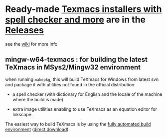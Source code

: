 # Ready-made [Texmacs installers with spell checker and more](https://github.com/slowphil/mingw-w64-texmacs/releases) are in the [Releases](https://github.com/slowphil/mingw-w64-texmacs/releases)

see the [wiki](https://github.com/slowphil/mingw-w64-texmacs/wiki) for more info

## mingw-w64-texmacs : for building the latest TeXmacs in MSys2/Mingw32 environment

when running `makepkg`, this will build TeXmacs for Windows from latest svn and package it with utilities not found in the official distribution: 

- a spell checker (with dictionary for English and the locale of the machine where the build is made)

- extra image utilities enabling to use TeXmacs as an equation editor for Inkscape.


The easiest way to build TeXmacs is by using the [fully automated build environment](https://github.com/slowphil/texmacs-win-builder) ([direct download](https://github.com/slowphil/texmacs-win-builder/releases/download/0.91/texmacs-win-sdk-installer-0.91.7z.exe))



